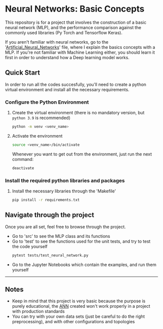 # Neural Networks: Basic Concepts
This repository is for a project that involves the construction of a basic neural network (MLP), and the performance comparison against the commonly used libraries (Py Torch and Tensorflow Keras).

If you aren't familiar with neural networks, go to the '[Artificial_Neural_Networks](Artificial_Neural_Networks.pdf)' file, where I explain the basics concepts with a MLP. If you're not familiar with Machine Learning either, you should learn it first in order to understand how a Deep learning model works.


## Quick Start
In order to run all the codes succesfully, you'll need to create a python virtual environment and install all the necessary requirements.

### Configure the Python Environment
1. Create the virtual environment (there is no mandatory version, but `python 3.9` is recommended)
   ```sh
   python -m venv <venv_name>
   ```
2. Activate the environment
   ```sh
   source <venv_name>/bin/activate
   ```
   Whenever you want to get out from the environment, just run the next command:
   ```sh
   deactivate
   ```

### Install the required python libraries and packages
1. Install the necessary libraries through the 'Makefile'
   ```sh
   pip install -r requirements.txt
   ```


## Navigate through the project
Once you are all set, feel free to browse through the project. 

* Go to 'src' to see the MLP class and its functions
* Go to 'test' to see the functions used for the unit tests, and try to test the code yourself
   ```sh
   pytest tests/test_neural_network.py
   ```
* Go to the Jupyter Notebooks which contain the examples, and run them yourself


---
## Notes
* Keep in mind that this project is very basic because the purpose is purely educational, the [ANN](src/neural_network.py) created won't work properly in a project with production standards
* You can try with your own data sets (just be careful to do the right preprocessing), and with other configurations and topologies
